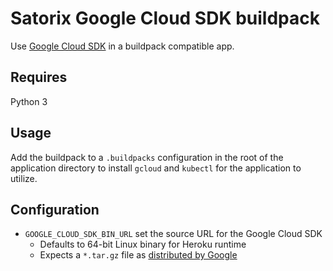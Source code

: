 Satorix Google Cloud SDK buildpack
===========================

Use [Google Cloud SDK](https://cloud.google.com/sdk) in a buildpack compatible app.

Requires
--------

Python 3 

Usage
-----

Add the buildpack to a `.buildpacks` configuration in the root of the application directory to install `gcloud` and `kubectl` for the application to utilize.

Configuration
-------------

* `GOOGLE_CLOUD_SDK_BIN_URL` set the source URL for the Google Cloud SDK
  * Defaults to 64-bit Linux binary for Heroku runtime
  * Expects a `*.tar.gz` file as [distributed by Google](https://cloud.google.com/sdk/docs/downloads-versioned-archives)
